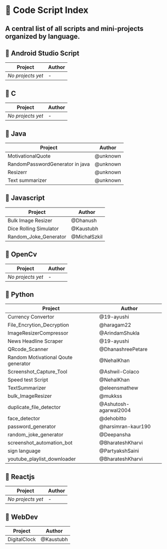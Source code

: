 # 📘 Code Script Index
A central list of all scripts and mini-projects organized by language.
---

## 📂 Android Studio Script

| Project | Author |
|----------|---------|
| _No projects yet_ | - |

## 📂 C

| Project | Author |
|----------|---------|
| _No projects yet_ | - |

## 📂 Java 

| Project | Author |
|----------|---------|
| MotivationalQuote | @unknown |
| RandomPasswordGenerator in java | @unknown |
| Resizerr | @unknown |
| Text summarizer | @unknown |

## 📂 Javascript

| Project | Author |
|----------|---------|
| Bulk Image Resizer | @Dhanush |
| Dice Rolling Simulator | @Kaustubh |
| Random_Joke_Generator | @MichałSzkil |

## 📂 OpenCv

| Project | Author |
|----------|---------|
| _No projects yet_ | - |

## 🐍 Python

| Project | Author |
|----------|---------|
| Currency Convertor | @19-ayushi |
| File_Encrytion_Decryption | @haragam22 |
| ImageResizerCompressor | @ArindamShukla |
| News Headline Scraper | @19-ayushi |
| QRcode_Scanner | @DhanashreePetare |
| Random Motivational Qoute generator | @NehalKhan |
| Screenshot_Capture_Tool | @Ashwil-Colaco |
| Speed test Script | @NehalKhan |
| TextSummarizer | @eleensmathew |
| bulk_ImageResizer | @mukkss |
| duplicate_file_detector | @Ashutosh-agarwal2004 |
| face_detector | @dehobitto |
| password_generator | @harsimran-kaur190 |
| random_joke_generator | @Deepansha |
| screenshot_automation_bot | @BharateshKharvi |
| sign language | @PartyakshSaini |
| youtube_playlist_downloader | @BharateshKharvi |

## 📂 Reactjs

| Project | Author |
|----------|---------|
| _No projects yet_ | - |

## 🎨 WebDev

| Project | Author |
|----------|---------|
| DigitalClock | @Kaustubh |

